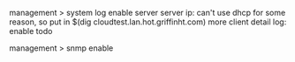 management > system log
enable server
server ip: can't use dhcp for some reason, so put in $(dig cloudtest.lan.hot.griffinht.com)
more client detail log: enable todo


management > snmp
enable
